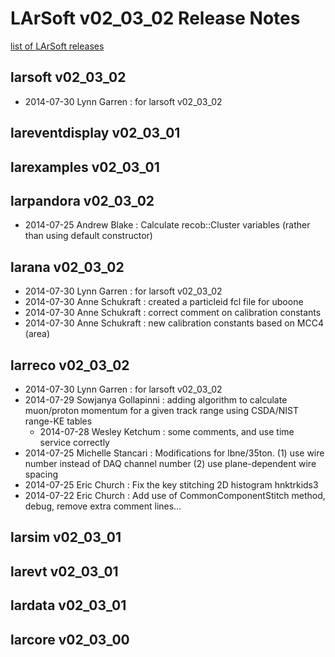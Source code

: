 # LArSoft v02_03_02 Release Notes

[list of LArSoft releases](LArSoft_release_list)

## larsoft v02_03_02

-   2014-07-30 Lynn Garren : for larsoft v02_03_02

## lareventdisplay v02_03_01

## larexamples v02_03_01

## larpandora v02_03_02

-   2014-07-25 Andrew Blake : Calculate recob::Cluster variables (rather than using default constructor)

## larana v02_03_02

-   2014-07-30 Lynn Garren : for larsoft v02_03_02
-   2014-07-30 Anne Schukraft : created a particleid fcl file for uboone
-   2014-07-30 Anne Schukraft : correct comment on calibration constants
-   2014-07-30 Anne Schukraft : new calibration constants based on MCC4 (area)

## larreco v02_03_02

-   2014-07-30 Lynn Garren : for larsoft v02_03_02
-   2014-07-29 Sowjanya Gollapinni : adding algorithm to calculate muon/proton momentum for a given track range using CSDA/NIST range-KE tables
    -   2014-07-28 Wesley Ketchum : some comments, and use time service correctly
-   2014-07-25 Michelle Stancari : Modifications for lbne/35ton. (1) use wire number instead of DAQ channel number (2) use plane-dependent wire spacing
-   2014-07-25 Eric Church : Fix the key stitching 2D histogram hnktrkids3
-   2014-07-22 Eric Church : Add use of CommonComponentStitch method, debug, remove extra comment lines…

## larsim v02_03_01

## larevt v02_03_01

## lardata v02_03_01

## larcore v02_03_00

